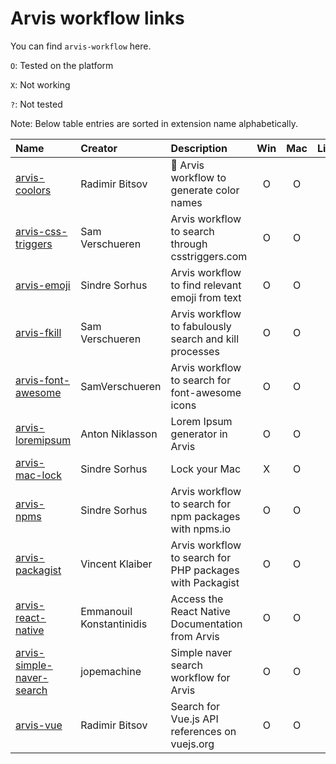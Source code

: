 # Arvis workflow links

You can find `arvis-workflow` here.

`O`: Tested on the platform

`X`: Not working

`?`: Not tested

Note: Below table entries are sorted in extension name alphabetically.

| Name                                                                                  | Creator                  | Description                                              | Win | Mac | Linux |
| :------------------------------------------------------------------------------------ | :----------------------- | :------------------------------------------------------- | :-: | :-: | :---: |
| [arvis-coolors](https://github.com/jopemachine/arvis-coolors)                         | Radimir Bitsov           | 🎨 Arvis workflow to generate color names                |  O  |  O  |   O   |
| [arvis-css-triggers](https://github.com/jopemachine/arvis-css-triggers)               | Sam Verschueren          | Arvis workflow to search through csstriggers.com         |  O  |  O  |   O   |
| [arvis-emoji](https://github.com/jopemachine/arvis-emoji)                             | Sindre Sorhus            | Arvis workflow to find relevant emoji from text          |  O  |  O  |   O   |
| [arvis-fkill](https://github.com/jopemachine/arvis-fkill)                             | Sam Verschueren          | Arvis workflow to fabulously search and kill processes   |  O  |  O  |   O   |
| [arvis-font-awesome](https://github.com/jopemachine/arvis-font-awesome)               | SamVerschueren           | Arvis workflow to search for font-awesome icons          |  O  |  O  |   O   |
| [arvis-loremipsum](https://github.com/jopemachine/arvis-loremipsum)                   | Anton Niklasson          | Lorem Ipsum generator in Arvis                           |  O  |  O  |   O   |
| [arvis-mac-lock](https://github.com/jopemachine/arvis-mac-lock)                       | Sindre Sorhus            | Lock your Mac                                            |  X  |  O  |   X   |
| [arvis-npms](https://github.com/jopemachine/arvis-npms)                               | Sindre Sorhus            | Arvis workflow to search for npm packages with npms.io   |  O  |  O  |   O   |
| [arvis-packagist](https://github.com/jopemachine/arvis-packagist)                     | Vincent Klaiber          | Arvis workflow to search for PHP packages with Packagist |  O  |  O  |   O   |
| [arvis-react-native](https://github.com/jopemachine/arvis-react-native)               | Emmanouil Konstantinidis | Access the React Native Documentation from Arvis         |  O  |  O  |   O   |
| [arvis-simple-naver-search](https://github.com/jopemachine/arvis-simple-naver-search) | jopemachine              | Simple naver search workflow for Arvis                   |  O  |  O  |   O   |
| [arvis-vue](https://github.com/jopemachine/arvis-vue)                                 | Radimir Bitsov           | Search for Vue.js API references on vuejs.org            |  O  |  O  |   O   |
